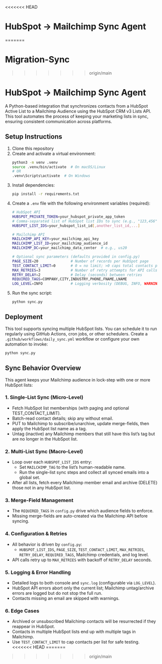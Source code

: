 <<<<<<< HEAD
# HubSpot → Mailchimp Sync Agent
=======
# Migration-Sync
>>>>>>> origin/main

# HubSpot → Mailchimp Sync Agent
A Python-based integration that synchronizes contacts from a HubSpot Active List to a Mailchimp Audience using the HubSpot CRM v3 Lists API. This tool automates the process of keeping your marketing lists in sync, ensuring consistent communication across platforms.

## Setup Instructions

1. Clone this repository
2. Create and activate a virtual environment:
   ```bash
   python3 -m venv .venv
   source .venv/bin/activate  # On macOS/Linux
   # OR
   .venv\Scripts\activate  # On Windows
   ```
3. Install dependencies:
   ```bash
   pip install -r requirements.txt
   ```
4. Create a `.env` file with the following environment variables (required):
   ```bash
   # HubSpot API
   HUBSPOT_PRIVATE_TOKEN=your_hubspot_private_app_token
   # Comma-separated list of HubSpot list IDs to sync (e.g., "123,456"); falls back to single HUBSPOT_LIST_ID
   HUBSPOT_LIST_IDS=your_hubspot_list_id[,another_list_id,...]

   # Mailchimp API
   MAILCHIMP_API_KEY=your_mailchimp_api_key
   MAILCHIMP_LIST_ID=your_mailchimp_audience_id
   MAILCHIMP_DC=your_mailchimp_data_center  # e.g., us20

   # Optional sync parameters (defaults provided in config.py)
   PAGE_SIZE=20               # Number of records per HubSpot page
   TEST_CONTACT_LIMIT=0       # 0 = no limit; >0 caps total contacts per list
   MAX_RETRIES=3              # Number of retry attempts for API calls
   RETRY_DELAY=2              # Delay (seconds) between retries
   REQUIRED_TAGS=COMPANY,CITY,INDUSTRY,PHONE,FNAME,LNAME
   LOG_LEVEL=INFO             # Logging verbosity (DEBUG, INFO, WARNING, ERROR)
   ```
5. Run the sync script:
   ```bash
   python sync.py
   ```

## Deployment

This tool supports syncing multiple HubSpot lists. You can schedule it to run regularly using GitHub Actions, cron jobs, or other schedulers. Create a `.github/workflows/daily_sync.yml` workflow or configure your own automation to invoke:
```bash
python sync.py
```

## Sync Behavior Overview

This agent keeps your Mailchimp audience in lock-step with one or more HubSpot lists:

### 1. Single-List Sync (Micro-Level)
- Fetch HubSpot list memberships (with paging and optional TEST_CONTACT_LIMIT).
- Batch-read contact details; skip any without email.
- PUT to Mailchimp to subscribe/unarchive, update merge-fields, then apply the HubSpot list name as a tag.
- Untag (inactive) any Mailchimp members that still have this list’s tag but are no longer in the HubSpot list.

### 2. Multi-List Sync (Macro-Level)
- Loop over each `HUBSPOT_LIST_IDS` entry:
  - Set `MAILCHIMP_TAG` to the list’s human-readable name.
  - Run the single-list sync steps and collect all synced emails into a global set.
- After all lists, fetch every Mailchimp member email and archive (DELETE) those not in any HubSpot list.

### 3. Merge-Field Management
- The `REQUIRED_TAGS` in `config.py` drive which audience fields to enforce.
- Missing merge-fields are auto-created via the Mailchimp API before syncing.

### 4. Configuration & Retries
- All behavior is driven by `config.py`:
  - `HUBSPOT_LIST_IDS`, `PAGE_SIZE`, `TEST_CONTACT_LIMIT`, `MAX_RETRIES`, `RETRY_DELAY`, `REQUIRED_TAGS`, Mailchimp credentials, and log level.
- API calls retry up to `MAX_RETRIES` with backoff of `RETRY_DELAY` seconds.

### 5. Logging & Error Handling
- Detailed logs to both console and `sync.log` (configurable via `LOG_LEVEL`).
- HubSpot API errors abort only the current list; Mailchimp untag/archive errors are logged but do not stop the full run.
- Contacts missing an email are skipped with warnings.

### 6. Edge Cases
- Archived or unsubscribed Mailchimp contacts will be resurrected if they reappear in HubSpot.
- Contacts in multiple HubSpot lists end up with multiple tags in Mailchimp.
- Use `TEST_CONTACT_LIMIT` to cap contacts per list for safe testing.
<<<<<<< HEAD
=======

>>>>>>> origin/main
